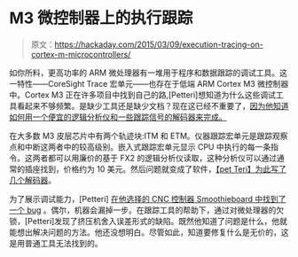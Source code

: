 # M3 微控制器上的执行跟踪

> 原文：<https://hackaday.com/2015/03/09/execution-tracing-on-cortex-m-microcontrollers/>

如你所料，更高功率的 ARM 微处理器有一堆用于程序和数据跟踪的调试工具。这一特性——CoreSight Trace 宏单元——也存在于低端 ARM Cortex M3 微控制器中。Cortex M3 正在许多项目中找到自己的路,[Petteri]想知道为什么这些调试工具看起来不够频繁。是缺少工具还是缺少文档？现在这已经不重要了，[因为他知道如何用一个便宜的逻辑分析仪和一些跟踪信号的解码器来完成。](http://essentialscrap.com/tips/arm_trace/)

在大多数 M3 皮层芯片中有两个轨迹块:ITM 和 ETM。仪器跟踪宏单元是跟踪观察点和中断这两者中的较高级别。嵌入式跟踪宏单元显示 CPU 中执行的每一条指令。这两者都可以用廉价的基于 FX2 的逻辑分析仪读取，这种分析仪可以通过通常的插座找到，价格约为 10 美元。然后问题就变成了软件，[【pet Teri】为此写了几个解码器](http://www.sigrok.org/blog/new-protocol-decoders-arm-tpiu-itm-etmv3)。

为了展示调试能力，[Petteri] [在他选择的 CNC 控制器 Smoothieboard 中找到了一个 bug](http://essentialscrap.com/tips/arm_trace/smoothie.html) 。偶尔，机器会漏掉一步。在跟踪工具的帮助下，通过对微处理器的欠锁，[Petteri]发现了挤压机舍入误差形式的缺陷。既然他知道了问题是什么，他就能想出解决问题的方法。他还没想明白。尽管如此，知道要修复什么是无价的，这是用普通工具无法找到的。